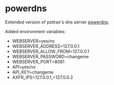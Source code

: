 # powerdns 
Extended version of psitrax's dns server [powerdns](https://hub.docker.com/r/psitrax/powerdns/). 

Added environment variables: 
* WEBSERVER=yes/no
* WEBSERVER_ADDRESS=127.0.0.1
* WEBSERVER_ALLOW_FROM=127.0.0.1
* WEBSERVER_PASSWORD=changeme
* WEBSERVER_PORT=8081
* API=yes/no
* API_KEY=changeme
* AXFR_IPS=127.0.0.1,=127.0.0.2